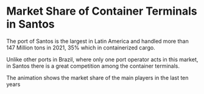 # Market Share of Container Terminals in Santos

The port of Santos is the largest in Latin America and handled more than 147 Million tons in 2021, 35% which in containerized cargo.

Unlike other ports in Brazil, where only one port operator acts in this market, in Santos there is a great competition among the container terminals.

The animation shows the market share of the main players in the last ten years
